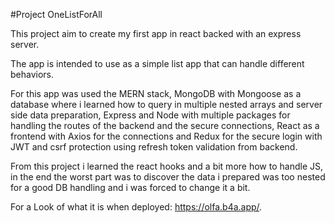 #Project OneListForAll

This project aim to create my first app in react backed with an express server.

The app is intended to use as a simple list app that can handle different behaviors.

For this app was used the MERN stack, MongoDB with Mongoose as a database where i learned how to query in multiple nested arrays and server side data preparation, Express and Node with multiple packages for handling the routes of the backend and the secure connections, React as a frontend with Axios for the connections and Redux for the secure login with JWT and csrf protection using refresh token validation from backend.

From this project i learned the react hooks and a bit more how to handle JS, in the end the worst part was to discover the data i prepared was too nested for a good DB handling and i was forced to change it a bit.

For a Look of what it is when deployed: https://olfa.b4a.app/.





